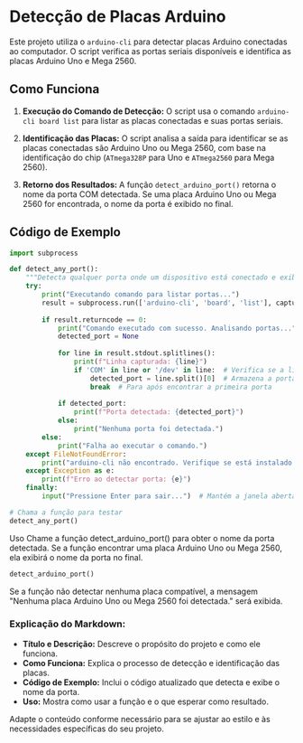 # Detecção de Placas Arduino

Este projeto utiliza o `arduino-cli` para detectar placas Arduino conectadas ao computador. O script verifica as portas seriais disponíveis e identifica as placas Arduino Uno e Mega 2560.

## Como Funciona

1. **Execução do Comando de Detecção:**
   O script usa o comando `arduino-cli board list` para listar as placas conectadas e suas portas seriais.

2. **Identificação das Placas:**
   O script analisa a saída para identificar se as placas conectadas são Arduino Uno ou Mega 2560, com base na identificação do chip (`ATmega328P` para Uno e `ATmega2560` para Mega 2560).

3. **Retorno dos Resultados:**
   A função `detect_arduino_port()` retorna o nome da porta COM detectada. Se uma placa Arduino Uno ou Mega 2560 for encontrada, o nome da porta é exibido no final.

## Código de Exemplo

```python
import subprocess

def detect_any_port():
    """Detecta qualquer porta onde um dispositivo está conectado e exibe o nome da porta no final."""
    try:
        print("Executando comando para listar portas...")
        result = subprocess.run(['arduino-cli', 'board', 'list'], capture_output=True, text=True, creationflags=subprocess.CREATE_NO_WINDOW)
        
        if result.returncode == 0:
            print("Comando executado com sucesso. Analisando portas...")
            detected_port = None
            
            for line in result.stdout.splitlines():
                print(f"Linha capturada: {line}")
                if 'COM' in line or '/dev' in line:  # Verifica se a linha contém uma porta COM ou /dev
                    detected_port = line.split()[0]  # Armazena a porta detectada
                    break  # Para após encontrar a primeira porta
            
            if detected_port:
                print(f"Porta detectada: {detected_port}")
            else:
                print("Nenhuma porta foi detectada.")
        else:
            print("Falha ao executar o comando.")
    except FileNotFoundError:
        print("arduino-cli não encontrado. Verifique se está instalado e no PATH.")
    except Exception as e:
        print(f"Erro ao detectar porta: {e}")
    finally:
        input("Pressione Enter para sair...")  # Mantém a janela aberta para ver as mensagens de erro

# Chama a função para testar
detect_any_port()

```

Uso
Chame a função detect_arduino_port() para obter o nome da porta detectada. Se a função encontrar uma placa Arduino Uno ou Mega 2560, ela exibirá o nome da porta no final.

```python
detect_arduino_port()
```
Se a função não detectar nenhuma placa compatível, a mensagem "Nenhuma placa Arduino Uno ou Mega 2560 foi detectada." será exibida.

### Explicação do Markdown:

- **Título e Descrição:** Descreve o propósito do projeto e como ele funciona.
- **Como Funciona:** Explica o processo de detecção e identificação das placas.
- **Código de Exemplo:** Inclui o código atualizado que detecta e exibe o nome da porta.
- **Uso:** Mostra como usar a função e o que esperar como resultado.

Adapte o conteúdo conforme necessário para se ajustar ao estilo e às necessidades específicas do seu projeto.
